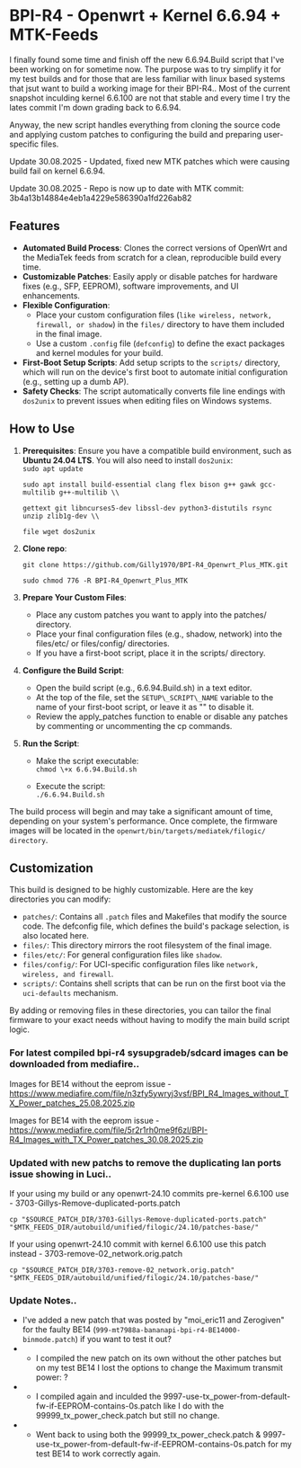 # **BPI-R4 - Openwrt + Kernel 6.6.94 + MTK-Feeds**

I finally found some time and finish off the new 6.6.94.Build script that I've been working on for sometime now. The purpose was to try simplify it for my test builds and for those that are less familiar with linux based systems that jsut want to build a working image for their BPI-R4.. Most of the current snapshot inculding kernel 6.6.100 are not that stable and every time I try the lates commit I'm down grading back to 6.6.94.

Anyway, the new script handles everything from cloning the source code and applying custom patches to configuring the build and preparing user-specific files.

Update 30.08.2025 - Updated, fixed new MTK patches which were causing build fail on kernel 6.6.94.

Update 30.08.2025 - Repo is now up to date with MTK commit: 3b4a13b14884e4eb1a4229e586390a1fd226ab82

## **Features**

* **Automated Build Process**: Clones the correct versions of OpenWrt and the MediaTek feeds from scratch for a clean, reproducible build every time.  
* **Customizable Patches**: Easily apply or disable patches for hardware fixes (e.g., SFP, EEPROM), software improvements, and UI enhancements.  
* **Flexible Configuration**:  
  * Place your custom configuration files (`like wireless, network, firewall, or shadow`) in the `files/` directory to have them included in the final image.  
  * Use a custom `.config` file (`defconfig`) to define the exact packages and kernel modules for your build.  
* **First-Boot Setup Scripts**: Add setup scripts to the `scripts/` directory, which will run on the device's first boot to automate initial configuration (e.g., setting up a dumb AP).  
* **Safety Checks**: The script automatically converts file line endings with `dos2unix` to prevent issues when editing files on Windows systems.

## **How to Use**

1. **Prerequisites**: Ensure you have a compatible build environment, such as **Ubuntu 24.04 LTS**. You will also need to install `dos2unix`:  
   `sudo apt update`
   
   `sudo apt install build-essential clang flex bison g++ gawk gcc-multilib g++-multilib \\`
   
   `gettext git libncurses5-dev libssl-dev python3-distutils rsync unzip zlib1g-dev \\`
   
   `file wget dos2unix`

2. **Clone repo**:

   `git clone https://github.com/Gilly1970/BPI-R4_Openwrt_Plus_MTK.git`
   
   `sudo chmod 776 -R BPI-R4_Openwrt_Plus_MTK`

3. **Prepare Your Custom Files**:  
   * Place any custom patches you want to apply into the patches/ directory.  
   * Place your final configuration files (e.g., shadow, network) into the files/etc/ or files/config/ directories.  
   * If you have a first-boot script, place it in the scripts/ directory.  
4. **Configure the Build Script**:  
   * Open the build script (e.g., 6.6.94.Build.sh) in a text editor.  
   * At the top of the file, set the `SETUP\_SCRIPT\_NAME` variable to the name of your first-boot script, or leave it as "" to disable it.  
   * Review the apply\_patches function to enable or disable any patches by commenting or uncommenting the cp commands.  
5. **Run the Script**:  
   * Make the script executable:  
     `chmod \+x 6.6.94.Build.sh`
     
   * Execute the script:  
     `./6.6.94.Build.sh`

The build process will begin and may take a significant amount of time, depending on your system's performance. Once complete, the firmware images will be located in the `openwrt/bin/targets/mediatek/filogic/ directory`.
## **Customization**

This build is designed to be highly customizable. Here are the key directories you can modify:

  * `patches/`: Contains all `.patch` files and Makefiles that modify the source code. The defconfig file, which defines the build's package selection, is also located here.  
  * `files/`: This directory mirrors the root filesystem of the final image.  
  * `files/etc/`: For general configuration files like `shadow`.  
  * `files/config/`: For UCI-specific configuration files like `network, wireless, and firewall`.  
  * `scripts/`: Contains shell scripts that can be run on the first boot via the `uci-defaults` mechanism.

By adding or removing files in these directories, you can tailor the final firmware to your exact needs without having to modify the main build script logic.

### **For latest compiled bpi-r4 sysupgradeb/sdcard images can be downloaded from mediafire..**

Images for BE14 without the eeprom issue - https://www.mediafire.com/file/n3zfy5ywryj3vsf/BPI_R4_Images_without_TX_Power_patches_25.08.2025.zip

Images for BE14 with the eeprom issue - https://www.mediafire.com/file/5r2r1rh0me9f6zl/BPI-R4_Images_with_TX_Power_patches_30.08.2025.zip

### **Updated with new patchs to remove the duplicating lan ports issue showing in Luci..**

If your using my build or any openwrt-24.10 commits pre-kernel 6.6.100 use - 3703-Gillys-Remove-duplicated-ports.patch

  `cp "$SOURCE_PATCH_DIR/3703-Gillys-Remove-duplicated-ports.patch" "$MTK_FEEDS_DIR/autobuild/unified/filogic/24.10/patches-base/"`

If your using openwrt-24.10 commit with kernel 6.6.100 use this patch instead - 3703-remove-02_network.orig.patch

  `cp "$SOURCE_PATCH_DIR/3703-remove-02_network.orig.patch" "$MTK_FEEDS_DIR/autobuild/unified/filogic/24.10/patches-base/"`

### **Update Notes..**

* I've added a new patch that was posted by "moi_eric11 and Zerogiven" for the faulty BE14 (`999-mt7988a-bananapi-bpi-r4-BE14000-binmode.patch`) if you want to test it out?
*    - I compiled the new patch on its own without the other patches but on my test BE14 I lost the options to change the Maximum transmit power: ?
*    - I compiled again and inculded the 9997-use-tx_power-from-default-fw-if-EEPROM-contains-0s.patch like I do with the 99999_tx_power_check.patch but still no change.
*    - Went back to using both the 99999_tx_power_check.patch & 9997-use-tx_power-from-default-fw-if-EEPROM-contains-0s.patch for my test BE14 to work correctly again.
